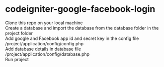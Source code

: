 # codeigniter-google-facebook-login

Clone this repo on your local machine <br />
Create a database and import the database from the database folder in the project folder <br />
Add google and Facebook app id and secret key in the config file /project/application/config/config.php <br />
Add database details in database file /project/application/config/database.php <br />
Run project <br />

